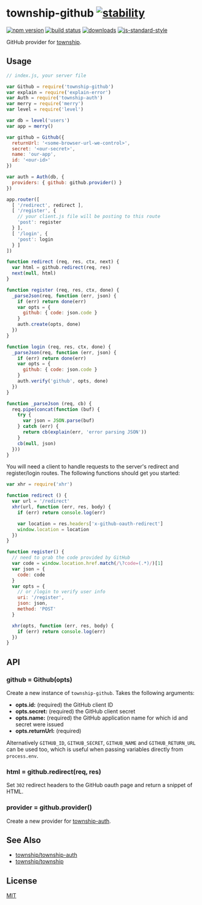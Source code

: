 # township-github [![stability][0]][1]
[![npm version][2]][3] [![build status][4]][5]
[![downloads][8]][9] [![js-standard-style][10]][11]

GitHub provider for [township][township].

## Usage
```js
// index.js, your server file

var Github = require('township-github')
var explain = require('explain-error')
var Auth = require('township-auth')
var merry = require('merry')
var level = require('level')

var db = level('users')
var app = merry()

var github = Github({
  returnUrl: '<some-browser-url-we-control>',
  secret: '<our-secret>',
  name: 'our-app',
  id: '<our-id>'
})

var auth = Auth(db, {
  providers: { github: github.provider() }
})

app.router([
  [ '/redirect', redirect ],
  [ '/register', {
    // your client.js file will be posting to this route 
    'post': register 
  } ],
  [ '/login', {
    'post': login
  } ]
])

function redirect (req, res, ctx, next) {
  var html = github.redirect(req, res)
  next(null, html)
}

function register (req, res, ctx, done) {
  _parseJson(req, function (err, json) {
    if (err) return done(err)
    var opts = {
      github: { code: json.code }
    }
    auth.create(opts, done)
  })
}

function login (req, res, ctx, done) {
  _parseJson(req, function (err, json) {
    if (err) return done(err)
    var opts = {
      github: { code: json.code }
    }
    auth.verify('github', opts, done)
  })
}

function _parseJson (req, cb) {
  req.pipe(concat(function (buf) {
    try {
      var json = JSON.parse(buf)
    } catch (err) {
      return cb(explain(err, 'error parsing JSON'))
    }
    cb(null, json)
  }))
}
```

You will need a client to handle requests to the server's redirect and register/login routes. The following functions should get you started:

```js
var xhr = require('xhr')

function redirect () {
  var url = '/redirect'
  xhr(url, function (err, res, body) {
    if (err) return console.log(err)

    var location = res.headers['x-github-oauth-redirect']
    window.location = location
  })
}

function register() {
  // need to grab the code provided by GitHub
  var code = window.location.href.match(/\?code=(.*)/)[1]
  var json = {
    code: code
  }
  var opts = {
    // or /login to verify user info
    uri: '/register',
    json: json,
    method: 'POST'
  }

  xhr(opts, function (err, res, body) {
    if (err) return console.log(err)
  })
}

```

## API
### github = Github(opts)
Create a new instance of `township-github`. Takes the following arguments:
- __opts.id:__ (required) the GitHub client ID
- __opts.secret:__ (required) the GitHub client secret
- __opts.name:__ (required) the GitHub application name for which id and secret
  were issued
- __opts.returnUrl:__ (required)

Alternatively `GITHUB_ID`, `GITHUB_SECRET`, `GITHUB_NAME` and
`GITHUB_RETURN_URL` can be used too, which is useful when passing variables
directly from `process.env`.

### html = github.redirect(req, res)
Set `302` redirect headers to the GitHub oauth page and return a snippet of
HTML.

### provider = github.provider()
Create a new provider for [township-auth][auth].

## See Also
- [township/township-auth][auth]
- [township/township][township]

## License
[MIT](https://tldrlegal.com/license/mit-license)

[0]: https://img.shields.io/badge/stability-experimental-orange.svg?style=flat-square
[1]: https://nodejs.org/api/documentation.html#documentation_stability_index
[2]: https://img.shields.io/npm/v/township-github.svg?style=flat-square
[3]: https://npmjs.org/package/township-github
[4]: https://img.shields.io/travis/lrlna/township-github/master.svg?style=flat-square
[5]: https://travis-ci.org/lrlna/township-github
[6]: https://img.shields.io/codecov/c/github/lrlna/township-github/master.svg?style=flat-square
[7]: https://codecov.io/github/lrlna/township-github
[8]: http://img.shields.io/npm/dm/township-github.svg?style=flat-square
[9]: https://npmjs.org/package/township-github
[10]: https://img.shields.io/badge/code%20style-standard-brightgreen.svg?style=flat-square
[11]: https://github.com/feross/standard
[auth]: https://github.com/township/township-auth
[township]: https://github.com/township/township
